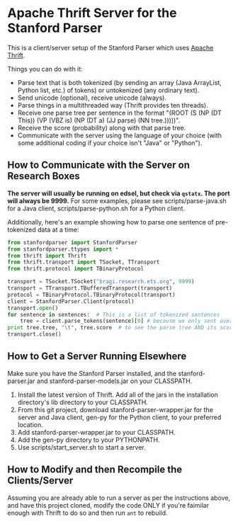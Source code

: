 Apache Thrift Server for the Stanford Parser
============================================

This is a client/server setup of the Stanford Parser which uses [Apache Thrift](http://thrift.apache.org/).

Things you can do with it:

* Parse text that is both tokenized (by sending an array (Java ArrayList, Python list, etc.) of tokens) or untokenized (any ordinary text).
* Send unicode (optional), receive unicode (always).
* Parse things in a multithreaded way (Thrift provides ten threads).
* Receive one parse tree per sentence in the format "(ROOT (S (NP (DT This)) (VP (VBZ is) (NP (DT a) (JJ parse) (NN tree.)))))".
* Receive the score (probability) along with that parse tree.
* Communicate with the server using the language of your choice (with some additional coding if your choice isn't "Java" or "Python").


How to Communicate with the Server on Research Boxes
----------------------------------------------------

<b>The server will usually be running on edsel, but check via `qstatx`.  The port will always be 9999.</b>
For some examples, please see scripts/parse-java.sh for a Java client, scripts/parse-python.sh for a Python client.

Additionally, here's an example showing how to parse one sentence of pre-tokenized data at a time:

```python
from stanfordparser import StanfordParser
from stanfordparser.ttypes import *
from thrift import Thrift
from thrift.transport import TSocket, TTransport
from thrift.protocol import TBinaryProtocol

transport = TSocket.TSocket("bragi.research.ets.org", 9999)
transport = TTransport.TBufferedTransport(transport)
protocol = TBinaryProtocol.TBinaryProtocol(transport)
client = StanfordParser.Client(protocol)
transport.open()
for sentence in sentences:  # This is a list of tokenized sentences
    tree = client.parse_tokens(sentence)[0] # because we only sent over a single sentence; parse_tokens ALWAYS returns an array
print tree.tree, "\t", tree.score  # to see the parse tree AND its score
transport.close()
```


## How to Get a Server Running Elsewhere

Make sure you have the Stanford Parser installed, and the stanford-parser.jar and stanford-parser-models.jar on your CLASSPATH.

1. Install the latest version of Thrift.  Add all of the jars in the installation directory's lib directory to your CLASSPATH.
2. From this git project, download stanford-parser-wrapper.jar for the server and Java client, gen-py for the Python client, to your preferred location.
3. Add stanford-parser-wrapper.jar to your CLASSPATH.
4. Add the gen-py directory to your PYTHONPATH.
5. Use scripts/start_server.sh <port number> to start a server.



## How to Modify and then Recompile the Clients/Server

Assuming you are already able to run a server as per the instructions above, and have this project cloned, modify the code ONLY if you're faimilar enough with Thrift to do so and then run `ant` to rebuild.

